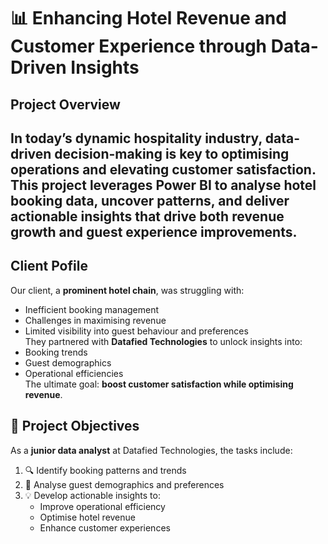 # 📊 Enhancing Hotel Revenue and Customer Experience through Data-Driven Insights
## Project Overview

In today’s dynamic hospitality industry, **data-driven decision-making** is key to optimising operations and elevating customer satisfaction.  
This project leverages **Power BI** to analyse hotel booking data, uncover patterns, and deliver actionable insights that drive both **revenue growth** and **guest experience improvements**.  
---
## Client Pofile 
Our client, a **prominent hotel chain**, was struggling with:  
- Inefficient booking management  
- Challenges in maximising revenue  
- Limited visibility into guest behaviour and preferences  
They partnered with **Datafied Technologies** to unlock insights into:  
- Booking trends  
- Guest demographics  
- Operational efficiencies  
The ultimate goal: **boost customer satisfaction while optimising revenue**.

## 🎯 Project Objectives
As a **junior data analyst** at Datafied Technologies, the tasks include:  
1. 🔍 Identify booking patterns and trends  
2. 👥 Analyse guest demographics and preferences  
3. 💡 Develop actionable insights to:  
   - Improve operational efficiency  
   - Optimise hotel revenue  
   - Enhance customer experiences  
